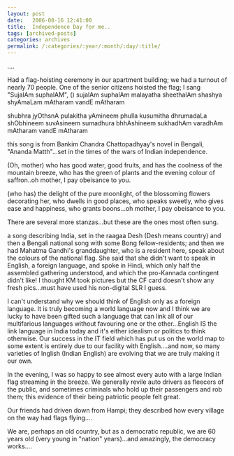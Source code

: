 ```yaml
---
layout: post
date:	2006-08-16 12:41:00
title:  Independence Day for me..
tags: [archived-posts]
categories: archives
permalink: /:categories/:year/:month/:day/:title/
---
```

....

Had a flag-hoisting ceremony in our apartment building; we had a turnout of nearly 70 people. One of the senior citizens hoisted the flag; I sang "SujalAm suphalAM", (<lj-cut text="some of the stanzas under the cut">)
sujalAm suphalAm malayatha sheethalAm
shashya shyAmaLam mAtharam vandE mAtharam

shubhra jyOthsnA pulakitha yAmineem
phulla kusumitha dhrumadaLa shObhineem
suvAsineem sumadhura bhhAshineem
sukhadhAm varadhAm mAtharam
vandE mAtharam

this song is from Bankim Chandra Chattopadhyay's novel in Bengali, "Ananda Matth"...set in the times of the wars of Indian independence.

(Oh, mother) who has good water, good fruits, and has the coolness of the mountain breeze, who has the green of plants and the evening colour of saffron..oh mother, I pay obeisance to you.

(who has) the delight of the pure moonlight, of the blossoming flowers decorating her, who dwells in good places, who speaks sweetly, who gives ease and happiness, who grants boons...oh mother, I pay obeisance to you. 

There are several more stanzas...but these are the ones most often sung.

</lj-cut>
a song describing  India, set in the raagaa Desh (Desh means country) and then a Bengali national song with some Bong fellow-residents; and then we had Mahatma Gandhi's granddaughter, who is a resident here, speak about the colours of the national flag. She said that she didn't want to speak in English, a foreign language, and spoke in Hindi, which only half the assembled gathering understood, and which the pro-Kannada contingent didn't like! I thought KM took pictures but the CF card doesn't show any fresh pics...must have used his non-digital SLR I guess.

I can't understand why we should think of English only as a foreign language. It is truly becoming a world language now and I think we are lucky to have been gifted such a language that can link all of our multifarious languages without favouring one or the other...English IS the link language in India today and it's either idealism or politics to think otherwise. Our success in the IT field which has put us on the world map to some extent is entirely due to our facility with English....and now, so many varieties of Inglish (Indian English) are evolving that we are truly making it our own.

In the evening, I was so happy to see almost every auto with a large Indian flag streaming in the breeze. We generally revile auto drivers as fleecers of the public, and sometimes criminals who hold up their passengers and rob them; this evidence of their being patriotic people felt great.

Our friends had driven down from Hampi; they described how every village on the way had flags flying....

We are, perhaps an old country, but as a democratic republic, we are 60 years old (very young in "nation" years)...and amazingly, the democracy works....
